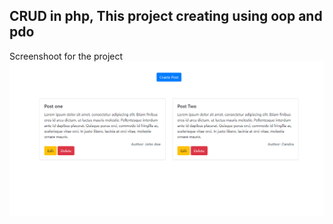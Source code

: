 ## CRUD in php, This project creating using oop and pdo

Screenshoot for the project
![crud php oop pdo](./img/crud-php-oop.gif)
